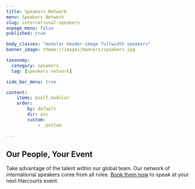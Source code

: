 ```yaml
---
title: Speakers Network
menu: Speakers Network
slug: international-speakers
onpage_menu: false
published: true

body_classes: "modular header-image fullwidth speakers"
banner_image: theme://images/banners/speakers.jpg

taxonomy:
  category: speakers
  tag: [speakers network]

side_bar_menu: true

content:
    items: @self.modular
    order:
        by: default
        dir: asc
        custom:
            - _bottom

---
```


## Our People, Your Event
Take advantage of the talent within our global team. Our network of international speakers come from all
roles. [Book them now](Harcourts-International-Speaker-Network-2016-03-14.pdf) to speak at your next Harcourts event.
